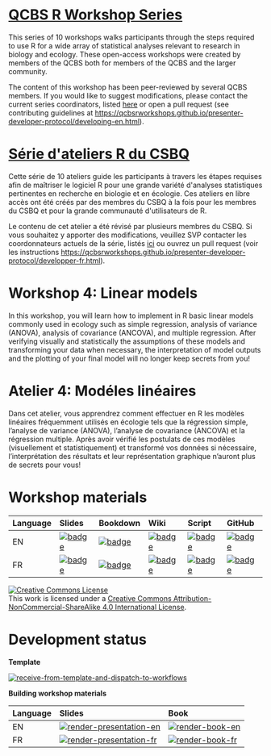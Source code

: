# [QCBS R Workshop Series](https://wiki.qcbs.ca/r)

This series of 10 workshops walks participants through the steps required to use R for a wide array of statistical analyses relevant to research in biology and ecology. These open-access workshops were created by members of the QCBS both for members of the QCBS and the larger community.

The content of this workshop has been peer-reviewed by several QCBS members. If you would like to suggest modifications, please contact the current series coordinators, listed [here](https://wiki.qcbs.ca/r) or open a pull request (see contributing guidelines at <https://qcbsrworkshops.github.io/presenter-developer-protocol/developing-en.html>).

# [Série d'ateliers R du CSBQ](https://wiki.qcbs.ca/r)

Cette série de 10 ateliers guide les participants à travers les étapes requises afin de maîtriser le logiciel R pour une grande variété d'analyses statistiques pertinentes en recherche en biologie et en écologie. Ces ateliers en libre accès ont été créés par des membres du CSBQ à la fois pour les membres du CSBQ et pour la grande communauté d'utilisateurs de R.

Le contenu de cet atelier a été révisé par plusieurs membres du CSBQ. Si vous souhaitez y apporter des modifications, veuillez SVP contacter les coordonnateurs actuels de la série, listés [ici](https://wiki.qcbs.ca/r) ou ouvrez un pull request (voir les instructions <https://qcbsrworkshops.github.io/presenter-developer-protocol/developper-fr.html>).

# Workshop 4: Linear models

In this workshop, you will learn how to implement in R basic linear models commonly used in ecology such as simple regression, analysis of variance (ANOVA), analysis of covariance (ANCOVA), and multiple regression. After verifying visually and statistically the assumptions of these models and transforming your data when necessary, the interpretation of model outputs and the plotting of your final model will no longer keep secrets from you!

# Atelier 4: Modéles linéaires

Dans cet atelier, vous apprendrez comment effectuer en R les modèles linéaires fréquemment utilisés en écologie tels que la régression simple, l’analyse de variance (ANOVA), l’analyse de covariance (ANCOVA) et la régression multiple. Après avoir vérifié les postulats de ces modèles (visuellement et statistiquement) et transformé vos données si nécessaire, l’interprétation des résultats et leur représentation graphique n’auront plus de secrets pour vous!

# Workshop materials

Language | Slides | Bookdown | Wiki | Script | GitHub 
:--------|:-------|:-----|:-----|:------ |:-------
EN | [![badge](https://img.shields.io/static/v1?style=flat-square&label=Slides&message=04&color=red&logo=html5)](https://qcbsrworkshops.github.io/workshop04/pres-en/workshop04-pres-en.html) | [![badge](https://img.shields.io/static/v1?style=flat-square&label=book&message=04&logo=github)](https://qcbsrworkshops.github.io/workshop04/book-en/index.html) | [![badge](https://img.shields.io/static/v1?style=flat-square&label=wiki&message=04&logo=wikipedia)](https://wiki.qcbs.ca/r_workshop4) | [![badge](https://img.shields.io/static/v1?style=flat-square&label=script&message=04&color=2a50b8&logo=r)](https://qcbsrworkshops.github.io/workshop04/book-en/workshop04-script-en.R) | [![badge](https://img.shields.io/static/v1?style=flat-square&label=repo&message=dev&color=6f42c1&logo=github)](https://github.com/QCBSRworkshops/workshop04) 
FR | [![badge](https://img.shields.io/static/v1?style=flat-square&label=Diapos&message=04&color=red&logo=html5)](https://qcbsrworkshops.github.io/workshop04/pres-fr/workshop04-pres-fr.html) | [![badge](https://img.shields.io/static/v1?style=flat-square&label=livre&message=04&logo=github)](https://qcbsrworkshops.github.io/workshop04/book-fr/index.html) | [![badge](https://img.shields.io/static/v1?style=flat-square&label=wiki&message=04&logo=wikipedia)](https://wiki.qcbs.ca/r_atelier4) | [![badge](https://img.shields.io/static/v1?style=flat-square&label=script&message=04&color=2a50b8&logo=r)](https://qcbsrworkshops.github.io/workshop04/book-fr/workshop04-script-fr.R) | [![badge](https://img.shields.io/static/v1?style=flat-square&label=repo&message=dev&color=6f42c1&logo=github)](https://github.com/QCBSRworkshops/workshop04) 

<a rel="license" href="http://creativecommons.org/licenses/by-nc-sa/4.0/"><img alt="Creative Commons License" style="border-width:0" src="https://i.creativecommons.org/l/by-nc-sa/4.0/88x31.png" /></a><br />This work is licensed under a <a rel="license" href="http://creativecommons.org/licenses/by-nc-sa/4.0/">Creative Commons Attribution-NonCommercial-ShareAlike 4.0 International License</a>.

# Development status

**Template** 

[![receive-from-template-and-dispatch-to-workflows](https://github.com/QCBSRworkshops/workshop04/workflows/receive-from-template-and-dispatch-to-workflows/badge.svg)](https://github.com/QCBSRworkshops/workshop04/actions?query=workflow%3Areceive-from-template-and-dispatch-to-workflows) 

**Building workshop materials**

Language | Slides | Book
:------- | :----- | :-----
EN  | [![render-presentation-en](https://github.com/QCBSRworkshops/workshop04/workflows/render-presentation-en/badge.svg)](https://github.com/QCBSRworkshops/workshop04/actions?query=workflow%3Arender-presentation-en) | [![render-book-en](https://github.com/QCBSRworkshops/workshop04/workflows/render-book-en/badge.svg)](https://github.com/QCBSRworkshops/workshop04/actions?query=workflow%3Arender-book-en)
FR   | [![render-presentation-fr](https://github.com/QCBSRworkshops/workshop04/workflows/render-presentation-fr/badge.svg)](https://github.com/QCBSRworkshops/workshop04/actions?query=workflow%3Arender-presentation-fr) | [![render-book-fr](https://github.com/QCBSRworkshops/workshop04/workflows/render-book-fr/badge.svg)](https://github.com/QCBSRworkshops/workshop04/actions?query=workflow%3Arender-book-fr)
